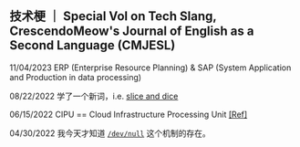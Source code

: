 ## 技术梗 ｜ Special Vol on Tech Slang, CrescendoMeow's Journal of English as a Second Language (CMJESL)

11/04/2023 ERP (Enterprise Resource Planning) & SAP (System Application and Production in data processing)

08/22/2022 学了一个新词，i.e. [slice and dice](https://skp2707.medium.com/slice-and-dice-during-data-analysis-b27a89d6d02b)

06/15/2022 CIPU == Cloud Infrastructure Processing Unit [[Ref]](https://www.alibabacloud.com/blog/599010)

04/30/2022 我今天才知道 [`/dev/null`](https://zh.m.wikipedia.org/wiki//dev/null) 这个机制的存在。
